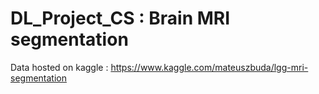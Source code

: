 # DL_Project_CS : Brain MRI segmentation

Data hosted on kaggle : https://www.kaggle.com/mateuszbuda/lgg-mri-segmentation